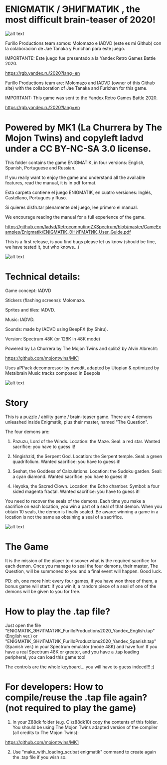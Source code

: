 # ENIGMATIK / ЭНИГМАТИК , the most difficult brain-teaser of 2020!

![alt text](https://github.com/Iadvd/RetrocomputingZXSpectrum/blob/master/GameExamples/Enigmatik/ENIGMATIK_ЭНИГМАТИК_Art_by_JaeTanaka_FurilloProductions.jpg)

Furillo Productions team somos: Molomazo e IADVD (este es mi Github) con la colaboracion de Jae Tanaka y Furichan para este juego.

IMPORTANTE: Este juego fue presentado a la Yandex Retro Games Battle 2020.

https://rgb.yandex.ru/2020?lang=en

Furillo Productions team are: Molomazo and IADVD (owner of this Github site) with the
collaboration of Jae Tanaka and Furichan for this game.

IMPORTANT: This game was sent to the Yandex Retro Games Battle 2020.

https://rgb.yandex.ru/2020?lang=en

# Powered by MK1 (La Churrera by The Mojon Twins) and copyleft Iadvd under a CC BY-NC-SA 3.0 license.

This folder contains the game ENIGMATIK, in four versions: English, Spanish, Portuguese and Russian.

If you really want to enjoy the game and understand all the available features, read the manual, it is in pdf format.

Esta carpeta contiene el juego ENIGMATIK, en cuatro versiones: Inglés, Castellano, Portugués y Ruso.

Si quieres disfrutar plenamente del juego, lee primero el manual.

We encourage reading the manual for a full experience of the game.

https://github.com/Iadvd/RetrocomputingZXSpectrum/blob/master/GameExamples/Enigmatik/ENIGMATIK_ЭНИГМАТИК_User_Guide.pdf

This is a first release, is you find bugs please let us know (should be fine, we have tested it, but who knows...)

![alt text](https://github.com/Iadvd/RetrocomputingZXSpectrum/blob/master/GameExamples/Enigmatik/ENIGMATIK_ЭНИГМАТИК_ScreenShot1.png)

# Technical details:

Game concept: IADVD

Stickers (flashing screens): Molomazo.

Sprites and tiles: IADVD.

Music: IADVD.

Sounds: made by IADVD using BeepFX (by Shiru).

Version: Spectrum 48K (or 128K in 48K mode)

Powered by La Churrera by The Mojon Twins and splib2 by Alvin Albrecht:

https://github.com/mojontwins/MK1

Uses aPPack decompressor by dwedit, adapted by Utopian & optimized by Metalbrain
Music tracks composed in Beepola

![alt text](https://github.com/Iadvd/RetrocomputingZXSpectrum/blob/master/GameExamples/Enigmatik/ENIGMATIK_ЭНИГМАТИК_ScreenShot2.png)

# Story
This is a puzzle / ability game / brain-teaser game. There are 4 demons unleashed inside Enigmatik, plus their master, named "The Question".

The four demons are: 

1) Pazuzu, Lord of the Winds. Location: the Maze. Seal: a red star. 
Wanted sacrifice: you have to guess it! 

2) Ningishzid, the Serpent God. Location: the Serpent temple. Seal: a green quadrifolium. Wanted sacrifice: you have to guess it!

3) Seshat, the Goddess of Calculations. Location: the Sudoku garden. Seal: a cyan diamond. Wanted sacrifice: you have to guess it! 

4) Heyoka, the Sacred Clown. Location: the Echo chamber. Symbol: a four sided magenta fractal. Wanted sacrifice: you have to guess it!

You need to recover the seals of the demons. Each time you make a sacrifice on each location, you win a part of a seal of that demon. When you obtain 10 seals, the demon is finally sealed. Be aware: winning a game in a location is not the same as obtaining a seal of a sacrifice.

![alt text](https://github.com/Iadvd/RetrocomputingZXSpectrum/blob/master/GameExamples/Enigmatik/ENIGMATIK_ЭНИГМАТИК_ScreenShot3.png)

# The Game
It is the mission of the player to discover what is the required sacrifice for each demon. Once you manage to seal the four demons, their master, The Question, will be summoned to you and a final event will happen. Good luck.

PD: oh, one more hint: every four games, if you have won three of them, a bonus game will start: if you win it, a random piece of a seal of one of the demons will be given to you for free.

# How to play the .tap file?

Just open the file "ENIGMATIK_ЭНИГМАТИК_FurilloProductions2020_Yandex_English.tap" (English ver.) or "ENIGMATIK_ЭНИГМАТИК_FurilloProductions2020_Yandex_Spanish.tap" (Spanish ver.) in your Spectrum emulator (mode 48K) and have fun! If you have a real Spectrum 48K or greater, and you have a .tap loading peripheral, you can load this game too! 

The controls are the whole keyboard... you will have to guess indeed!!! ;)
  
# For developers: How to compile/reuse the .tap file again? (not required to play the game)

1. In your Z88dk folder (e.g. C:\z88dk10) copy the contents of this folder. You should be using The Mojon Twins adapted version of the compiler (all credits to The Mojon Twins):

https://github.com/mojontwins/MK1

2. Use "make_with_loading_scr.bat enigmatik" command to create again the .tap file if you wish so.
